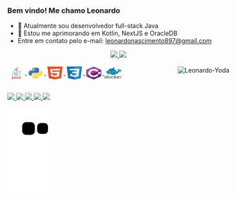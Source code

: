 ### Bem vindo! Me chamo Leonardo 
- 🔭 Atualmente sou desenvolvedor full-stack Java
- 🌱 Estou me aprimorando em Kotlin, NextJS e OracleDB
- Entre em contato pelo e-mail: leonardonascimento897@gmail.com

<div  style="display: flex; justify-content: center">
    <a href="https://github.com/Developerheart">
    <img height="180em" src="https://github-readme-stats-sigma-five.vercel.app/api?username=Developerheart&show_icons=true&theme=dracula&include_all_commits=true&count_private=true"/>
    <img height="180em" width="auto" src="https://github-readme-stats-sigma-five.vercel.app/api/top-langs/?username=Developerheart&langs_count=7&theme=dracula"/>
</div>
  
  <div style="display: inline_block"><br>
  <img align="center" alt="Leonardo-Java" height="30" width="40" src="https://github.com/devicons/devicon/blob/master/icons/java/java-original-wordmark.svg">
  <img align="center" alt="Leonardo Python" height="30" width="40" src="https://raw.githubusercontent.com/devicons/devicon/master/icons/python/python-original.svg">
  <img align="center" alt="Leonardo-Html5" height="30" width="40" src="https://raw.githubusercontent.com/devicons/devicon/master/icons/html5/html5-original.svg">
  <img align="center" alt="Leonardo-Css" height="30" width="40" src="https://raw.githubusercontent.com/devicons/devicon/master/icons/css3/css3-original.svg">
  <img align="center" alt="Leonard-Csharp" height="30" width="40" src="https://raw.githubusercontent.com/devicons/devicon/master/icons/csharp/csharp-original.svg">
  <img align="center" alt="Leonardo-docker" height="30" width="40" src="https://github.com/devicons/devicon/blob/master/icons/docker/docker-original-wordmark.svg">
 <img align="right" alt="Leonardo-Yoda" src="https://64.media.tumblr.com/442513caac35229ccdd5e39fe822d6bf/f5c2981514e757fd-01/s500x750/a644d95d7d0936a19d19c5737e071711edfb489c.gifv">
</div>
  
  ##
   
<div> 
  <a href="https://www.instagram.com/red_bullets_t1" target="_blank">
    <img src="https://img.shields.io/badge/-Instagram-%23E4405F?style=for-the-badge&logo=instagram&logoColor=white" target="_blank">
  </a>
 <a href="https://discord.com/channels/LHEU" target="_blank">
   <img src="https://img.shields.io/badge/Discord-7289DA?style=for-the-badge&logo=discord&logoColor=white" target="_blank">
  </a> 
  <a href="leonardonascimento897@gmail.com">
    <img src="https://img.shields.io/badge/-Gmail-%23333?style=for-the-badge&logo=gmail&logoColor=white" target="_blank">
  </a>
  <a href="https://www.linkedin.com/in/leonardo-nascimento-bigdev" target="_blank">
    <img src="https://img.shields.io/badge/-LinkedIn-%230077B5?style=for-the-badge&logo=linkedin&logoColor=white" target="_blank">
  </a> 
  <a href="https://api.whatsapp.com/send?phone=5568996124662">
    <img src="https://img.shields.io/badge/WhatsApp-25D366?style=for-the-badge&logo=whatsapp&logoColor=red" target="_blank">
  </a>
 
  ![Snake animation](https://github.com/Developerheart/Developerheart/blob/output/github-contribution-grid-snake.svg)
 
</div>  
